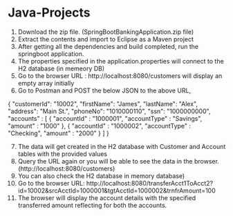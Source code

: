 # Java-Projects

1. Download the zip file. (SpringBootBankingApplication.zip file)
2. Extract the contents and import to Eclipse as a Maven project
3. After getting all the dependencies and build completed, run the springboot application.
4. The properties specified in the application.properties will connect to the H2 database (in memeory DB)
5. Go to the browser URL : http://localhost:8080/customers will display an empty array initially
6. Go to Postman and POST the below JSON to the above URL,

{
    "customerId": "10002",
    "firstName": "James",
    "lastName": "Alex",
    "address": "Main St.",
    "phoneNo": "1010000110",
    "ssn": "1000000000",
    "accounts" : [
        {
        "accountId" : "1000001",
        "accountType" : "Savings",
        "amount" : "1000"
        },
        {
        "accountId" : "1000002",
        "accountType" : "Checking",
        "amount" : "2000"
        }
    ]
}

7. The data will get created in the H2 database with Customer and Account tables with the provided values
8. Query the URL again or you will be able to see the data in the browser.(http://localhost:8080/customers)
9. You can also check the H2 database in memory database)
10. Go to the browser URL: http://localhost:8080/transferAcct1ToAcct2?id=10002&srcAcctId=1000001&tgtAcctId=1000002&trnfrAmount=100
11. The browser will display the account details with the specified transferred amount reflecting for both the accounts.